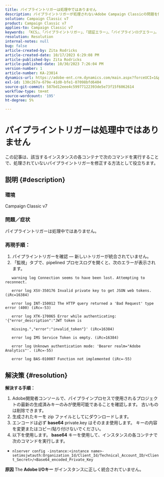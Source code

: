 ```yaml
---
title: パイプライントリガーは処理中ではありません
description: パイプライントリガーが処理されないAdobe Campaign Classicの問題を修正する方法を説明します。
solution: Campaign Classic v7
product: Campaign Classic v7
applies-to: Campaign Classic v7
keywords: 「KCS」、「パイプライントリガー」、「認証エラー」、「パイプラインログエラー」。 '
resolution: Resolution
internal-notes: null
bug: false
article-created-by: Zita Rodricks
article-created-date: 10/17/2023 6:29:08 PM
article-published-by: Zita Rodricks
article-published-date: 10/30/2023 7:26:04 PM
version-number: 1
article-number: KA-23014
dynamics-url: https://adobe-ent.crm.dynamics.com/main.aspx?forceUCI=1&pagetype=entityrecord&etn=knowledgearticle&id=38b6740c-1b6d-ee11-8df0-6045bd006239
exl-id: 130c267a-679e-41d0-bfe1-07098bfd6404
source-git-commit: 587bd12eee4c59977122393de5e73f15f6062614
workflow-type: tm+mt
source-wordcount: '195'
ht-degree: 5%

---
```


# パイプライントリガーは処理中ではありません


この記事は、該当するインスタンスの各コンテナで次のコマンドを実行することで、処理されていないパイプライントリガーを修正する方法として役立ちます。

## 説明 {#description}


### <b>環境</b>

Campaign Classic v7



### <b>問題／症状</b>

パイプライントリガーは処理中ではありません。

### <b>再現手順：</b>

1. パイプライントリガーを確認 — 新しいトリガーが統合されていません。
2. 「監視」タブで、pipelined プロセスログを開くと、次のエラーが表示されます。




`   warning log Connection seems to have been lost. Attempting to reconnect.`

`   error log XSV-350176 Invalid private key to get JSON web tokens. (iRc=16384)`

`   error log INT-150012 The HTTP query returned a 'Bad Request' type error (400) (iRc=-53)`

`   error log XTK-170065 Error while authenticating: '{"error_description":"JWT token is`

`   missing.","error":"invalid_token"}' (iRc=16384)`

`   error log IMS Service Token is empty. (iRc=16384)`

`   error log Unknown authentication mode: 'Bearer realm="Adobe Analytics"'. (iRc=-55)`

`   error log BAS-010007 Function not implemented (iRc=-55)`


## 解決策 {#resolution}

<b>解決する手順：</b>
1. Adobe開発者コンソールで、パイプラインプロセスで使用されるプロジェクトの最新の生成済みキーのみが使用可能であることを確認します。 古いものは削除できます。
2. 生成されたキーを zip ファイルとしてにダウンロードします。
3. エンコードは必ず <b>base64</b> private.key はそのまま使用します。 キーの内容を変更またはコピー/貼り付けないでください。
4. 以下を使用します。<b> base64</b> キーを使用して、インスタンスの各コンテナで次のコマンドを実行します。


- `nlserver config -instance:<instance name>-setimsjwtauth:Organization_Id/Client_Id/Technical_Account_ID/<Client_Secret>/<Base64_encoded_Private_Key`

<b>原因</b>
The <b>Adobe I/Oキー</b> がインスタンスに正しく統合されていません。

